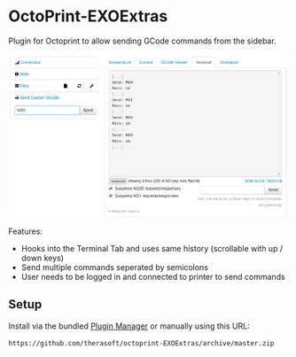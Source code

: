 # OctoPrint-EXOExtras

Plugin for Octoprint to allow sending GCode commands from the sidebar.

![Screenshot](/doc/screen.png)

Features:
- Hooks into the Terminal Tab and uses same history (scrollable with up / down keys)
- Send multiple commands seperated by semicolons
- User needs to be logged in and connected to printer to send commands

## Setup

Install via the bundled [Plugin Manager](https://github.com/foosel/OctoPrint/wiki/Plugin:-Plugin-Manager)
or manually using this URL:

    https://github.com/therasoft/octoprint-EXOExtras/archive/master.zip
